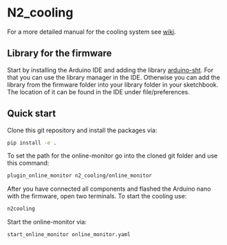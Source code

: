 # N2_cooling
For a more detailed manual for the cooling system see [wiki](https://github.com/SiLab-Bonn/n2_cooling/wiki/Manual-for-the-N2-cooling-system).

## Library for the firmware
Start by installing the Arduino IDE and adding the library [arduino-sht](https://www.arduinolibraries.info/libraries/arduino-sht). For that you can use the library manager in the IDE. Otherwise you can add the library from the firmware folder into your library folder in your sketchbook. The location of it can be found in the IDE under file/preferences.
## Quick start
Clone this git repository and install the packages via:
```bash
pip install -e .
```
To set the path for the online-monitor go into the cloned git folder and use this command:
```bash
plugin_online_monitor n2_cooling/online_monitor
```
After you have connected all components and flashed the Arduino nano with the firmware, open two terminals. To start the cooling use:
```bash
n2cooling
```
Start the online-monitor via:
```bash
start_online_monitor online_monitor.yaml
```


